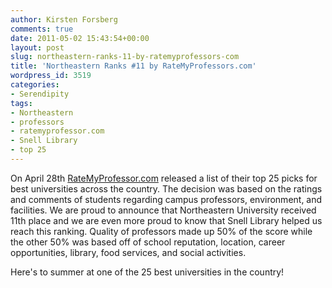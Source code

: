 ```yaml
---
author: Kirsten Forsberg
comments: true
date: 2011-05-02 15:43:54+00:00
layout: post
slug: northeastern-ranks-11-by-ratemyprofessors-com
title: 'Northeastern Ranks #11 by RateMyProfessors.com'
wordpress_id: 3519
categories:
- Serendipity
tags:
- Northeastern
- professors
- ratemyprofessor.com
- Snell Library
- top 25
---
```


On April 28th [RateMyProfessor.com](http://www.ratemyprofessors.com/) released a list of their top 25 picks for best universities across the country. The decision was based on the ratings and comments of students regarding campus professors, environment, and facilities. We are proud to announce that Northeastern University received 11th place and we are even more proud to know that Snell Library helped us reach this ranking. Quality of professors made up 50% of the score while the other 50% was based off of school reputation, location, career opportunities, library, food services, and social activities.

Here's to summer at one of the 25 best universities in the country!
